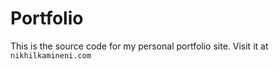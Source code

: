 # Portfolio

This is the source code for my personal portfolio site. Visit it at `nikhilkamineni.com`
